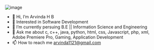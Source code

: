 ![image](https://github.com/Arvindahb/Arvindahb/assets/133552080/c59b76de-7e37-4285-9b3f-3f9fe2d4c15b)


- 👋 Hi, I’m Arvinda H B
- 👀 Interested in Software Development
- 🌱 I’m currently persuing B.E || Information Science and Engineering
- 💬 Ask me about c, c++, java, python, html, css, Javascript, php, xml, Adobe Premiere Pro, Gaming, Application Development
- 📫 How to reach me arvinda1121@gmail.com


<!---
Arvindahb/Arvindahb is a ✨ special ✨ repository because its `README.md` (this file) appears on your GitHub profile.
You can click the Preview link to take a look at your changes.
--->
